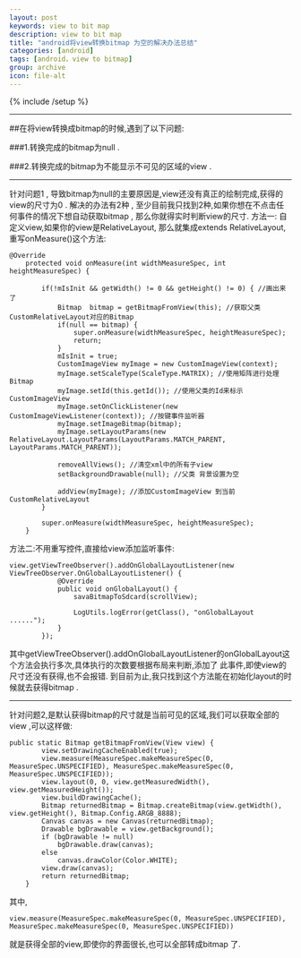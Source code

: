 ```yaml
---
layout: post
keywords: view to bit map
description: view to bit map
title: "android将view转换bitmap 为空的解决办法总结"
categories: [android]
tags: [android，view to bitmap]
group: archive
icon: file-alt
---
```

{% include /setup %}

-----------------------------------------------------
##在将view转换成bitmap的时候,遇到了以下问题:

###1.转换完成的bitmap为null .

###2.转换完成的bitmap为不能显示不可见的区域的view .

--------------------------------------------------



针对问题1 , 导致bitmap为null的主要原因是,view还没有真正的绘制完成,获得的view的尺寸为0 .
解决的办法有2种 , 至少目前我只找到2种,如果你想在不点击任何事件的情况下想自动获取bitmap , 那么你就得实时判断view的尺寸.
方法一: 自定义view,如果你的view是RelativeLayout, 那么就集成extends RelativeLayout,重写onMeasure()这个方法:
```
@Override
	protected void onMeasure(int widthMeasureSpec, int heightMeasureSpec) {
		
		if(!mIsInit && getWidth() != 0 && getHeight() != 0) { //画出来了
			Bitmap  bitmap = getBitmapFromView(this); //获取父类CustomRelativeLayout对应的Bitmap
			if(null == bitmap) {
				super.onMeasure(widthMeasureSpec, heightMeasureSpec);
				return;
			}
			mIsInit = true;
			CustomImageView myImage = new CustomImageView(context);
			myImage.setScaleType(ScaleType.MATRIX); //使用矩阵进行处理Bitmap
			myImage.setId(this.getId()); //使用父类的Id来标示CustomImageView
			myImage.setOnClickListener(new CustomImageViewListener(context)); //按键事件监听器
			myImage.setImageBitmap(bitmap);
			myImage.setLayoutParams(new RelativeLayout.LayoutParams(LayoutParams.MATCH_PARENT, LayoutParams.MATCH_PARENT));
			
			removeAllViews(); //清空xml中的所有子view
			setBackgroundDrawable(null); //父类 背景设置为空
			
			addView(myImage); //添加CustomImageView 到当前 CustomRelativeLayout
		}
	
		super.onMeasure(widthMeasureSpec, heightMeasureSpec);
	}
```
	
方法二:不用重写控件,直接给view添加监听事件:
```
view.getViewTreeObserver().addOnGlobalLayoutListener(new ViewTreeObserver.OnGlobalLayoutListener() {
			@Override
			public void onGlobalLayout() {
				savaBitmapToSdcard(scrollView);

				LogUtils.logError(getClass(), "onGlobalLayout ......");
			}
		});
```
其中getViewTreeObserver().addOnGlobalLayoutListener的onGlobalLayout这个方法会执行多次,具体执行的次数要根据布局来判断,添加了
此事件,即使view的尺寸还没有获得,也不会报错. 到目前为止,我只找到这个方法能在初始化layout的时候就去获得bitmap .

---------------------------------------

针对问题2,是默认获得bitmap的尺寸就是当前可见的区域,我们可以获取全部的view ,可以这样做:
```
public static Bitmap getBitmapFromView(View view) {
		view.setDrawingCacheEnabled(true);
		view.measure(MeasureSpec.makeMeasureSpec(0, MeasureSpec.UNSPECIFIED), MeasureSpec.makeMeasureSpec(0, MeasureSpec.UNSPECIFIED));
		view.layout(0, 0, view.getMeasuredWidth(), view.getMeasuredHeight());
		view.buildDrawingCache();
		Bitmap returnedBitmap = Bitmap.createBitmap(view.getWidth(), view.getHeight(), Bitmap.Config.ARGB_8888);
		Canvas canvas = new Canvas(returnedBitmap);
		Drawable bgDrawable = view.getBackground();
		if (bgDrawable != null)
			bgDrawable.draw(canvas);
		else
			canvas.drawColor(Color.WHITE);
		view.draw(canvas);
		return returnedBitmap;
	}
```

其中,
```
view.measure(MeasureSpec.makeMeasureSpec(0, MeasureSpec.UNSPECIFIED), MeasureSpec.makeMeasureSpec(0, MeasureSpec.UNSPECIFIED))
```
就是获得全部的view,即使你的界面很长,也可以全部转成bitmap 了.

